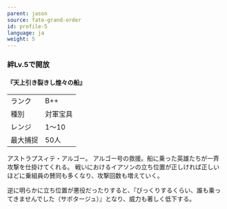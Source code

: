 ```yaml
---
parent: jason
source: fate-grand-order
id: profile-5
language: ja
weight: 5
---
```


### 絆Lv.5で開放

#### 『天上引き裂きし煌々の船』

<table>
  <tr><td>ランク</td><td>B++</td></tr>
  <tr><td>種別</td><td>対軍宝具</td></tr>
  <tr><td>レンジ</td><td>1～10</td></tr>
  <tr><td>最大捕捉</td><td>50人</td></tr>
</table>

アストラプスィテ・アルゴー。
アルゴー号の救援。船に乗った英雄たちが一斉攻撃を仕掛けてくれる。
戦いにおけるイアソンの立ち位置が正しければ正しいほどに乗組員の賛同も多くなり、攻撃回数も増えていく。

逆に明らかに立ち位置が悪役だったりすると、『びっくりするくらい、誰も乗ってきませんでした（サボタージュ）』となり、威力も著しく低下する。
